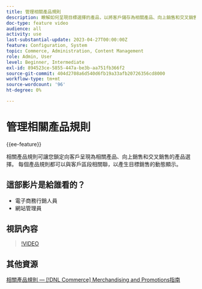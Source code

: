 ```yaml
---
title: 管理相關產品規則
description: 瞭解如何呈現目標選擇的產品，以將客戶儲存為相關產品、向上銷售和交叉銷售。
doc-type: feature video
audience: all
activity: use
last-substantial-update: 2023-04-27T00:00:00Z
feature: Configuration, System
topic: Commerce, Administration, Content Management
role: Admin, User
level: Beginner, Intermediate
exl-id: 894523ce-5855-447a-be3b-aa751fb366f2
source-git-commit: 404d2708a6d540d6fb19a33afb20726356cd8000
workflow-type: tm+mt
source-wordcount: '96'
ht-degree: 0%

---
```


# 管理相關產品規則

{{ee-feature}}

相關產品規則可讓您鎖定向客戶呈現為相關產品、向上銷售和交叉銷售的產品選擇。 每個產品規則都可以與客戶區段相關聯，以產生目標銷售的動態顯示。

## 這部影片是給誰看的？

- 電子商務行銷人員
- 網站管理員

## 視訊內容

>[!VIDEO](https://video.tv.adobe.com/v/343837?quality=12&learn=on)

## 其他資源

[相關產品規則 —  [!DNL Commerce] Merchandising and Promotions指南](https://experienceleague.adobe.com/docs/commerce-admin/marketing/promotions/product-relationships/product-related-rules.html)
